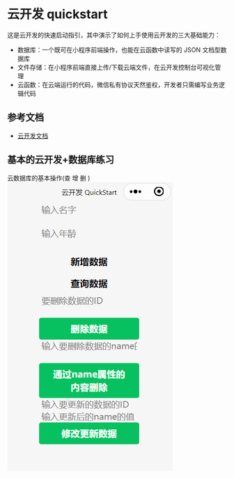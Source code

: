 # 云开发 quickstart
这是云开发的快速启动指引，其中演示了如何上手使用云开发的三大基础能力：
- 数据库：一个既可在小程序前端操作，也能在云函数中读写的 JSON 文档型数据库
- 文件存储：在小程序前端直接上传/下载云端文件，在云开发控制台可视化管理
- 云函数：在云端运行的代码，微信私有协议天然鉴权，开发者只需编写业务逻辑代码

## 参考文档
- [云开发文档](https://developers.weixin.qq.com/miniprogram/dev/wxcloud/basis/getting-started.html)

## 基本的云开发+数据库练习
云数据库的基本操作(查 增 删 )
![](pic.png)